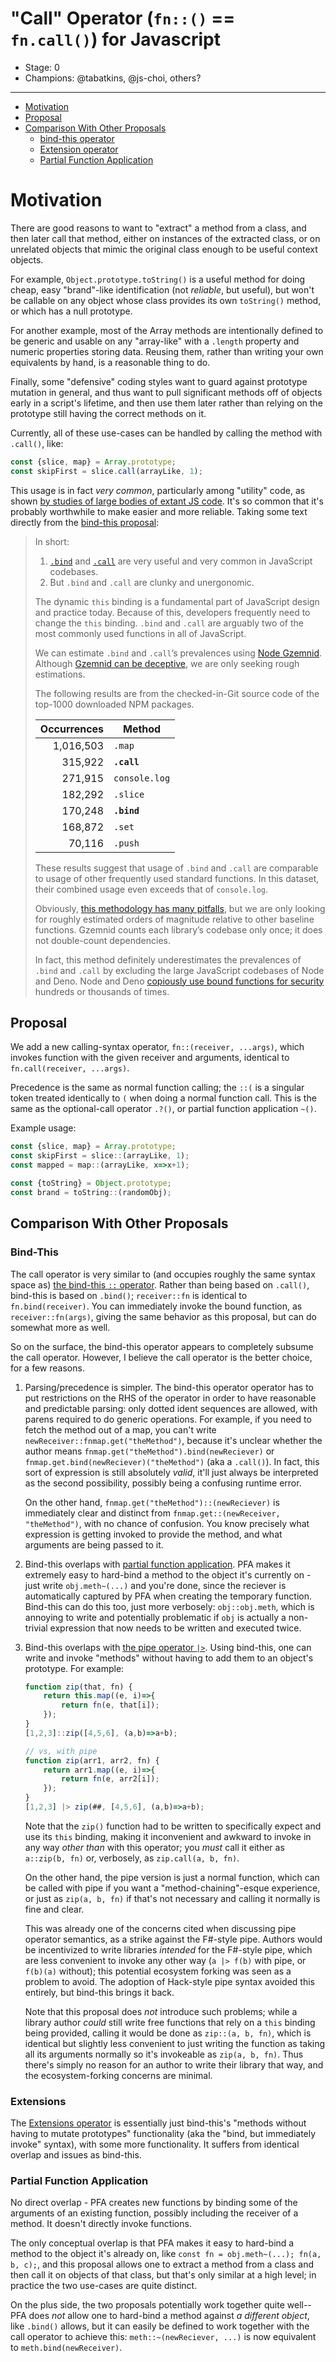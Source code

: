 # "Call" Operator (`fn::()` == `fn.call()`) for Javascript

* Stage: 0
* Champions: @tabatkins, @js-choi, others?

---

* [Motivation](#motivation)
* [Proposal](#proposal)
* [Comparison With Other Proposals](#comparison-with-other-proposals)
	* [bind-this operator](#bind-this)
	* [Extension operator](#extensions)
	* [Partial Function Application](#partial-function-application)

Motivation
==========

There are good reasons to want to "extract" a method from a class, and then later call that method, either on instances of the extracted class, or on unrelated objects that mimic the original class enough to be useful context objects.

For example, `Object.prototype.toString()` is a useful method for doing cheap, easy "brand"-like identification (not *reliable*, but useful), but won't be callable on any object whose class provides its own `toString()` method, or which has a null prototype.

For another example, most of the Array methods are intentionally defined to be generic and usable on any "array-like" with a `.length` property and numeric properties storing data. Reusing them, rather than writing your own equivalents by hand, is a reasonable thing to do.

Finally, some "defensive" coding styles want to guard against prototype mutation in general, and thus want to pull significant methods off of objects early in a script's lifetime, and then use them later rather than relying on the prototype still having the correct methods on it.

Currently, all of these use-cases can be handled by calling the method with `.call()`, like:

```js
const {slice, map} = Array.prototype;
const skipFirst = slice.call(arrayLike, 1);
```

This usage is in fact *very common*, particularly among "utility" code, as shown [by studies of large bodies of extant JS code](https://github.com/tc39/proposal-bind-this/issues/12). It's so common that it's probably worthwhile to make easier and more reliable.
Taking some text directly from the [bind-this proposal](https://github.com/tc39/proposal-bind-this/blob/main/README.md#why-a-bind-this-operator):

> In short:
> 
> 1. [`.bind`][bind] and [`.call`][call]
>    are very useful and very common in JavaScript codebases.
> 2. But `.bind` and `.call` are clunky and unergonomic.
> 
> [bind]: https://developer.mozilla.org/en-US/docs/Web/JavaScript/Reference/Global_Objects/Function/bind
> [call]: https://developer.mozilla.org/en-US/docs/Web/JavaScript/Reference/Global_Objects/Function/call
> 
> The dynamic `this` binding is a fundamental part of JavaScript design and
> practice today. Because of this, developers frequently need to change the `this`
> binding. `.bind` and `.call` are arguably two of the most commonly used
> functions in all of JavaScript.
> 
> We can estimate `.bind` and `.call`’s prevalences using [Node Gzemnid][].
> Although [Gzemnid can be deceptive][], we are only seeking rough estimations.
> 
> [Node Gzemnid]: https://github.com/nodejs/Gzemnid
> [Gzemnid can be deceptive]: https://github.com/nodejs/Gzemnid/blob/main/README.md#deception
> 
> The following results are from the checked-in-Git source code of the top-1000
> downloaded NPM packages.
> 
> | Occurrences | Method      |
> | ----------: | ----------- |
> | 1,016,503   |`.map`       |
> | 315,922     |**`.call`**  |
> | 271,915     |`console.log`|
> | 182,292     |`.slice`     |
> | 170,248     |**`.bind`**  |
> | 168,872     |`.set`       |
> | 70,116      |`.push`      |
> 
> These results suggest that usage of `.bind` and `.call` are comparable to usage
> of other frequently used standard functions. In this dataset, their combined
> usage even exceeds that of `console.log`.
> 
> Obviously, [this methodology has many pitfalls][Gzemnid can be deceptive], but
> we are only looking for roughly estimated orders of magnitude relative to other
> baseline functions. Gzemnid counts each library’s codebase only once; it does
> not double-count dependencies.
> 
> In fact, this method definitely underestimates the prevalences of `.bind` and
> `.call` by excluding the large JavaScript codebases of Node and Deno. Node and
> Deno [copiously use bound functions for security][security-use-case] hundreds or
> thousands of times.
> 
> [security-use-case]: https://github.com/js-choi/proposal-bind-this/blob/main/security-use-case.md

Proposal
--------

We add a new calling-syntax operator, `fn::(receiver, ...args)`, which invokes function with the given receiver and arguments, identical to `fn.call(receiver, ...args)`.

Precedence is the same as normal function calling; the `::(` is a singular token treated identically to `(` when doing a normal function call. This is the same as the optional-call operator `.?()`, or partial function application `~()`.

Example usage:

```js
const {slice, map} = Array.prototype;
const skipFirst = slice::(arrayLike, 1);
const mapped = map::(arrayLike, x=>x+1);

const {toString} = Object.prototype;
const brand = toString::(randomObj);
```

Comparison With Other Proposals
-------------------------------

### Bind-This

The call operator is very similar to (and occupies roughly the same syntax space as) [the bind-this `::` operator](https://github.com/tc39/proposal-bind-this).
Rather than being based on `.call()`, bind-this is based on `.bind()`; `receiver::fn` is identical to `fn.bind(receiver)`. You can immediately invoke the bound function, as `receiver::fn(args)`, giving the same behavior as this proposal, but can do somewhat more as well.

So on the surface, the bind-this operator appears to completely subsume the call operator. However, I believe the call operator is the better choice, for a few reasons.

1. Parsing/precedence is simpler. The bind-this operator operator has to put restrictions on the RHS of the operator in order to have reasonable and predictable parsing: only dotted ident sequences are allowed, with parens required to do generic operations. For example, if you need to fetch the method out of a map, you can't write `newReceiver::fnmap.get("theMethod")`, because it's unclear whether the author means `fnmap.get("theMethod").bind(newReciever)` or `fnmap.get.bind(newReciever)("theMethod")` (aka a `.call()`). In fact, this sort of expression is still absolutely *valid*, it'll just always be interpreted as the second possibility, possibly being a confusing runtime error.

	On the other hand, `fnmap.get("theMethod")::(newReciever)` is immediately clear and distinct from `fnmap.get::(newReceiver, "theMethod")`, with no chance of confusion. You know precisely what expression is getting invoked to provide the method, and what arguments are being passed to it.
	
2. Bind-this overlaps with [partial function application](https://github.com/tc39/proposal-partial-application). PFA makes it extremely easy to hard-bind a method to the object it's currently on - just write `obj.meth~(...)` and you're done, since the reciever is automatically captured by PFA when creating the temporary function. Bind-this can do this too, just more verbosely: `obj::obj.meth`, which is annoying to write and potentially problematic if `obj` is actually a non-trivial expression that now needs to be written and executed twice.

3. Bind-this overlaps with [the pipe operator `|>`](https://github.com/tc39/proposal-pipeline-operator). Using bind-this, one can write and invoke "methods" without having to add them to an object's prototype. For example:

	```js
	function zip(that, fn) {
		return this.map((e, i)=>{
			return fn(e, that[i]);
		});
	}
	[1,2,3]::zip([4,5,6], (a,b)=>a+b);
	
	// vs, with pipe
	function zip(arr1, arr2, fn) {
		return arr1.map((e, i)=>{
			return fn(e, arr2[i]);
		});
	}
	[1,2,3] |> zip(##, [4,5,6], (a,b)=>a+b);
	```
	
	Note that the `zip()` function had to be written to specifically expect and use its `this` binding, 
	making it inconvenient and awkward to invoke in any way *other than* with this operator;
	you *must* call it either as `a::zip(b, fn)` or, verbosely, as `zip.call(a, b, fn)`.
	
	On the other hand, the pipe version is just a normal function, which can be called with pipe if you want a "method-chaining"-esque experience,
	or just as `zip(a, b, fn)` if that's not necessary and calling it normally is fine and clear.
	
	This was already one of the concerns cited when discussing pipe operator semantics,
	as a strike against the F#-style pipe.
	Authors would be incentivized to write libraries *intended* for the F#-style pipe,
	which are less convenient to invoke any other way
	(`a |> f(b)` with pipe, or `f(b)(a)` without);
	this potential ecosystem forking was seen as a problem to avoid.
	The adoption of Hack-style pipe syntax avoided this entirely,
	but bind-this brings it back.
	
	Note that this proposal does *not* introduce such problems;
	while a library author *could* still write free functions that rely on a `this` binding being provided,
	calling it would be done as `zip::(a, b, fn)`,
	which is identical but slightly less convenient to just writing the function as taking all its arguments normally
	so it's invokeable as `zip(a, b, fn)`.
	Thus there's simply no reason for an author to write their library that way,
	and the ecosystem-forking concerns are minimal.
	
### Extensions

The [Extensions operator](https://github.com/tc39/proposal-extensions) is essentially just bind-this's "methods without having to mutate prototypes" functionality
(aka the "bind, but immediately invoke" syntax),
with some more functionality.
It suffers from identical overlap and issues as bind-this.
	
### Partial Function Application

No direct overlap - PFA creates new functions by binding some of the arguments of an existing function, possibly including the receiver of a method.
It doesn't directly invoke functions.

The only conceptual overlap is that PFA makes it easy to hard-bind a method to the object it's already on,
like `const fn = obj.meth~(...); fn(a, b, c);`,
and this proposal allows one to extract a method from a class
and then call it on objects of that class,
but that's only similar at a high level;
in practice the two use-cases are quite distinct.

On the plus side, the two proposals potentially work together quite well--
PFA does *not* allow one to hard-bind a method against *a different object*,
like `.bind()` allows,
but it can easily be defined to work together with the call operator to achieve this:
`meth::~(newReciever, ...)` is now equivalent to `meth.bind(newReceiver)`.
